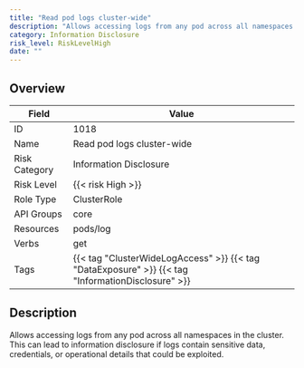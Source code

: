 ```yaml
---
title: "Read pod logs cluster-wide"
description: "Allows accessing logs from any pod across all namespaces in the cluster. This can lead to information disclosure if logs contain sensitive data, credentials, or operational details that could be exploited."
category: Information Disclosure
risk_level: RiskLevelHigh
date: ""
---
```


## Overview

| Field         | Value                                                                                             |
| ------------- | ------------------------------------------------------------------------------------------------- |
| ID            | 1018                                                                                              |
| Name          | Read pod logs cluster-wide                                                                        |
| Risk Category | Information Disclosure                                                                            |
| Risk Level    | {{< risk High >}}                                                                                 |
| Role Type     | ClusterRole                                                                                       |
| API Groups    | core                                                                                              |
| Resources     | pods/log                                                                                          |
| Verbs         | get                                                                                               |
| Tags          | {{< tag "ClusterWideLogAccess" >}} {{< tag "DataExposure" >}} {{< tag "InformationDisclosure" >}} |

## Description

Allows accessing logs from any pod across all namespaces in the cluster. This can lead to information disclosure if logs contain sensitive data, credentials, or operational details that could be exploited.
